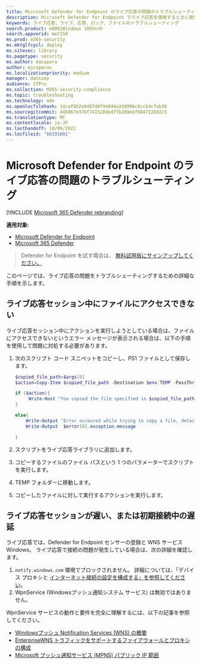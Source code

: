```yaml
---
title: Microsoft Defender for Endpoint のライブ応答の問題のトラブルシューティング
description: Microsoft Defender for Endpoint でライブ応答を使用するときに発生する可能性のある問題のトラブルシューティング
keywords: ライブ応答、ライブ、応答、ロック、ファイルのトラブルシューティング
search.product: eADQiWindows 10XVcnh
search.appverid: met150
ms.prod: m365-security
ms.mktglfcycl: deploy
ms.sitesec: library
ms.pagetype: security
ms.author: macapara
author: mjcaparas
ms.localizationpriority: medium
manager: dansimp
audience: ITPro
ms.collection: M365-security-compliance
ms.topic: troubleshooting
ms.technology: mde
ms.openlocfilehash: 14caf0b2e0467d0f9e844a2dd996c6ccb4cfab30
ms.sourcegitcommit: d4b867e37bf741528ded7fb289e4f6847228d2c5
ms.translationtype: MT
ms.contentlocale: ja-JP
ms.lasthandoff: 10/06/2021
ms.locfileid: "60191601"
---
```

# <a name="troubleshoot-microsoft-defender-for-endpoint-live-response-issues"></a>Microsoft Defender for Endpoint のライブ応答の問題のトラブルシューティング

[!INCLUDE [Microsoft 365 Defender rebranding](../../includes/microsoft-defender.md)]

**適用対象:**
- [Microsoft Defender for Endpoint](https://go.microsoft.com/fwlink/p/?linkid=2154037)
- [Microsoft 365 Defender](https://go.microsoft.com/fwlink/?linkid=2118804)

> Defender for Endpoint を試す場合は、 [無料試用版にサインアップしてください。](https://signup.microsoft.com/create-account/signup?products=7f379fee-c4f9-4278-b0a1-e4c8c2fcdf7e&ru=https://aka.ms/MDEp2OpenTrial?ocid=docs-wdatp-pullalerts-abovefoldlink)

このページでは、ライブ応答の問題をトラブルシューティングするための詳細な手順を示します。

## <a name="file-cannot-be-accessed-during-live-response-sessions"></a>ライブ応答セッション中にファイルにアクセスできない

ライブ応答セッション中にアクションを実行しようとしている場合は、ファイルにアクセスできないというエラー メッセージが表示される場合は、以下の手順を使用して問題に対処する必要があります。

1. 次のスクリプト コード スニペットをコピーし、PS1 ファイルとして保存します。

    ```powershell
    $copied_file_path=$args[0]
    $action=Copy-Item $copied_file_path -Destination $env:TEMP -PassThru -ErrorAction silentlyContinue

    if ($action){
         Write-Host "You copied the file specified in $copied_file_path to $env:TEMP Succesfully"
    }

    else{
        Write-Output "Error occoured while trying to copy a file, details:"
        Write-Output  $error[0].exception.message

    }
    ```

2. スクリプトをライブ応答ライブラリに追加します。
3. コピーするファイルのファイル パスという 1 つのパラメーターでスクリプトを実行します。
4. TEMP フォルダーに移動します。
5. コピーしたファイルに対して実行するアクションを実行します。

## <a name="slow-live-response-sessions-or-delays-during-initial-connections"></a>ライブ応答セッションが遅い、または初期接続中の遅延

ライブ応答では、Defender for Endpoint センサーの登録と WNS サービスWindows。 ライブ応答で接続の問題が発生している場合は、次の詳細を確認します。

1. `notify.windows.com` 環境でブロックされません。 詳細については、「デバイス プロキシと [インターネット接続の設定を構成する」を参照してください](configure-proxy-internet.md#enable-access-to-microsoft-defender-for-endpoint-service-urls-in-the-proxy-server)。
2. WpnService (Windowsプッシュ通知システム サービス) は無効ではありません。

WpnService サービスの動作と要件を完全に理解するには、以下の記事を参照してください。

- [Windowsプッシュ Notification Services (WNS) の概要](/windows/uwp/design/shell/tiles-and-notifications/windows-push-notification-services--wns--overview)
- [EnterpriseWNS トラフィックをサポートするファイアウォールとプロキシの構成](/windows/uwp/design/shell/tiles-and-notifications/firewall-allowlist-config)
- [Microsoft プッシュ通知サービス (MPNS) パブリック IP 範囲](https://www.microsoft.com/download/details.aspx?id=44535)
